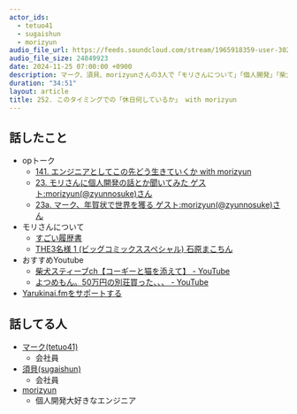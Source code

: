 ```yaml
---
actor_ids:
  - tetuo41
  - sugaishun
  - morizyun
audio_file_url: https://feeds.soundcloud.com/stream/1965918359-user-302747142-yarukinai-252-2024_11_25.mp3
audio_file_size: 24849923
date: 2024-11-25 07:00:00 +0900
description: マーク、須貝、morizyunさんの3人で「モリさんについて」「個人開発」「柴犬スティーブch」などについて話しました。
duration: "34:51"
layout: article
title: 252. このタイミングでの「休日何しているか」 with morizyun
---
```


## 話したこと
- opトーク
  - [141. エンジニアとしてこの先どう生きていくか with morizyun](https://yarukinai.fm/episode/141)
  - [23. モリさんに個人開発の話とか聞いてみた ゲスト:morizyun(@zyunnosuke)さん](https://yarukinai.fm/episode/23)
  - [23a. マーク、年賀状で世界を獲る ゲスト:morizyun(@zyunnosuke)さん](https://yarukinai.fm/episode/23a)
- モリさんについて
  - [すごい履歴書](https://sugowish.com/)
  - [THE3名様 1 (ビッグコミックススペシャル)  石原まこちん](https://amzn.to/4i35aHK)
- おすすめYoutube
  - [柴犬スティーブch【コーギーと猫を添えて】 - YouTube](https://www.youtube.com/@shibainuSteve)
  - [よつめもん。50万円の別荘買った、、、 - YouTube](https://www.youtube.com/@%E3%82%88%E3%81%A4%E3%82%81%E3%82%82%E3%82%9350%E4%B8%87%E5%86%86%E3%81%AE%E5%88%A5%E8%8D%98%E8%B2%B7%E3%81%A3%E3%81%9F)
- [Yarukinai.fmをサポートする](https://note.com/tetuo41/circle)

## 話してる人
- [マーク(tetuo41)](https://twitter.com/tetuo41)
  - 会社員
- [須貝(sugaishun)](https://twitter.com/sugaishun)
  - 会社員
- [morizyun](https://twitter.com/zyunnosuke)
  - 個人開発大好きなエンジニア
